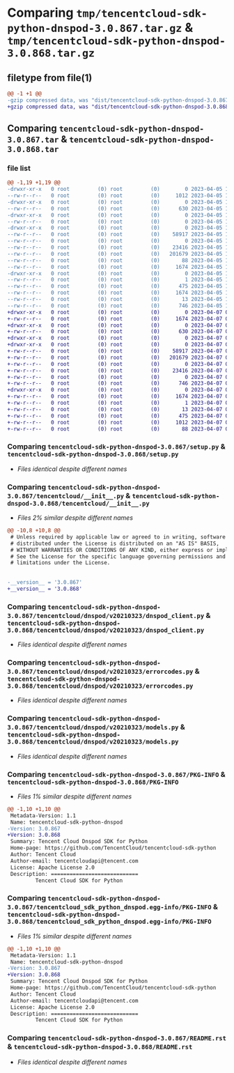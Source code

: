 # Comparing `tmp/tencentcloud-sdk-python-dnspod-3.0.867.tar.gz` & `tmp/tencentcloud-sdk-python-dnspod-3.0.868.tar.gz`

## filetype from file(1)

```diff
@@ -1 +1 @@
-gzip compressed data, was "dist/tencentcloud-sdk-python-dnspod-3.0.867.tar", last modified: Wed Apr  5 16:28:06 2023, max compression
+gzip compressed data, was "dist/tencentcloud-sdk-python-dnspod-3.0.868.tar", last modified: Fri Apr  7 00:30:08 2023, max compression
```

## Comparing `tencentcloud-sdk-python-dnspod-3.0.867.tar` & `tencentcloud-sdk-python-dnspod-3.0.868.tar`

### file list

```diff
@@ -1,19 +1,19 @@
-drwxr-xr-x   0 root         (0) root         (0)        0 2023-04-05 16:28:06.000000 tencentcloud-sdk-python-dnspod-3.0.867/
--rw-r--r--   0 root         (0) root         (0)     1012 2023-04-05 16:28:06.000000 tencentcloud-sdk-python-dnspod-3.0.867/setup.py
-drwxr-xr-x   0 root         (0) root         (0)        0 2023-04-05 16:28:06.000000 tencentcloud-sdk-python-dnspod-3.0.867/tencentcloud/
--rw-r--r--   0 root         (0) root         (0)      630 2023-04-05 16:28:06.000000 tencentcloud-sdk-python-dnspod-3.0.867/tencentcloud/__init__.py
-drwxr-xr-x   0 root         (0) root         (0)        0 2023-04-05 16:28:06.000000 tencentcloud-sdk-python-dnspod-3.0.867/tencentcloud/dnspod/
--rw-r--r--   0 root         (0) root         (0)        0 2023-04-05 16:28:06.000000 tencentcloud-sdk-python-dnspod-3.0.867/tencentcloud/dnspod/__init__.py
-drwxr-xr-x   0 root         (0) root         (0)        0 2023-04-05 16:28:06.000000 tencentcloud-sdk-python-dnspod-3.0.867/tencentcloud/dnspod/v20210323/
--rw-r--r--   0 root         (0) root         (0)    58917 2023-04-05 16:28:06.000000 tencentcloud-sdk-python-dnspod-3.0.867/tencentcloud/dnspod/v20210323/dnspod_client.py
--rw-r--r--   0 root         (0) root         (0)        0 2023-04-05 16:28:06.000000 tencentcloud-sdk-python-dnspod-3.0.867/tencentcloud/dnspod/v20210323/__init__.py
--rw-r--r--   0 root         (0) root         (0)    23416 2023-04-05 16:28:06.000000 tencentcloud-sdk-python-dnspod-3.0.867/tencentcloud/dnspod/v20210323/errorcodes.py
--rw-r--r--   0 root         (0) root         (0)   201679 2023-04-05 16:28:06.000000 tencentcloud-sdk-python-dnspod-3.0.867/tencentcloud/dnspod/v20210323/models.py
--rw-r--r--   0 root         (0) root         (0)       88 2023-04-05 16:28:06.000000 tencentcloud-sdk-python-dnspod-3.0.867/setup.cfg
--rw-r--r--   0 root         (0) root         (0)     1674 2023-04-05 16:28:06.000000 tencentcloud-sdk-python-dnspod-3.0.867/PKG-INFO
-drwxr-xr-x   0 root         (0) root         (0)        0 2023-04-05 16:28:06.000000 tencentcloud-sdk-python-dnspod-3.0.867/tencentcloud_sdk_python_dnspod.egg-info/
--rw-r--r--   0 root         (0) root         (0)        1 2023-04-05 16:28:06.000000 tencentcloud-sdk-python-dnspod-3.0.867/tencentcloud_sdk_python_dnspod.egg-info/dependency_links.txt
--rw-r--r--   0 root         (0) root         (0)      475 2023-04-05 16:28:06.000000 tencentcloud-sdk-python-dnspod-3.0.867/tencentcloud_sdk_python_dnspod.egg-info/SOURCES.txt
--rw-r--r--   0 root         (0) root         (0)     1674 2023-04-05 16:28:06.000000 tencentcloud-sdk-python-dnspod-3.0.867/tencentcloud_sdk_python_dnspod.egg-info/PKG-INFO
--rw-r--r--   0 root         (0) root         (0)       13 2023-04-05 16:28:06.000000 tencentcloud-sdk-python-dnspod-3.0.867/tencentcloud_sdk_python_dnspod.egg-info/top_level.txt
--rw-r--r--   0 root         (0) root         (0)      746 2023-04-05 16:28:06.000000 tencentcloud-sdk-python-dnspod-3.0.867/README.rst
+drwxr-xr-x   0 root         (0) root         (0)        0 2023-04-07 00:30:08.000000 tencentcloud-sdk-python-dnspod-3.0.868/
+-rw-r--r--   0 root         (0) root         (0)     1674 2023-04-07 00:30:08.000000 tencentcloud-sdk-python-dnspod-3.0.868/PKG-INFO
+drwxr-xr-x   0 root         (0) root         (0)        0 2023-04-07 00:30:08.000000 tencentcloud-sdk-python-dnspod-3.0.868/tencentcloud/
+-rw-r--r--   0 root         (0) root         (0)      630 2023-04-07 00:30:08.000000 tencentcloud-sdk-python-dnspod-3.0.868/tencentcloud/__init__.py
+drwxr-xr-x   0 root         (0) root         (0)        0 2023-04-07 00:30:08.000000 tencentcloud-sdk-python-dnspod-3.0.868/tencentcloud/dnspod/
+drwxr-xr-x   0 root         (0) root         (0)        0 2023-04-07 00:30:08.000000 tencentcloud-sdk-python-dnspod-3.0.868/tencentcloud/dnspod/v20210323/
+-rw-r--r--   0 root         (0) root         (0)    58917 2023-04-07 00:30:08.000000 tencentcloud-sdk-python-dnspod-3.0.868/tencentcloud/dnspod/v20210323/dnspod_client.py
+-rw-r--r--   0 root         (0) root         (0)   201679 2023-04-07 00:30:08.000000 tencentcloud-sdk-python-dnspod-3.0.868/tencentcloud/dnspod/v20210323/models.py
+-rw-r--r--   0 root         (0) root         (0)        0 2023-04-07 00:30:08.000000 tencentcloud-sdk-python-dnspod-3.0.868/tencentcloud/dnspod/v20210323/__init__.py
+-rw-r--r--   0 root         (0) root         (0)    23416 2023-04-07 00:30:08.000000 tencentcloud-sdk-python-dnspod-3.0.868/tencentcloud/dnspod/v20210323/errorcodes.py
+-rw-r--r--   0 root         (0) root         (0)        0 2023-04-07 00:30:08.000000 tencentcloud-sdk-python-dnspod-3.0.868/tencentcloud/dnspod/__init__.py
+-rw-r--r--   0 root         (0) root         (0)      746 2023-04-07 00:30:08.000000 tencentcloud-sdk-python-dnspod-3.0.868/README.rst
+drwxr-xr-x   0 root         (0) root         (0)        0 2023-04-07 00:30:08.000000 tencentcloud-sdk-python-dnspod-3.0.868/tencentcloud_sdk_python_dnspod.egg-info/
+-rw-r--r--   0 root         (0) root         (0)     1674 2023-04-07 00:30:08.000000 tencentcloud-sdk-python-dnspod-3.0.868/tencentcloud_sdk_python_dnspod.egg-info/PKG-INFO
+-rw-r--r--   0 root         (0) root         (0)        1 2023-04-07 00:30:08.000000 tencentcloud-sdk-python-dnspod-3.0.868/tencentcloud_sdk_python_dnspod.egg-info/dependency_links.txt
+-rw-r--r--   0 root         (0) root         (0)       13 2023-04-07 00:30:08.000000 tencentcloud-sdk-python-dnspod-3.0.868/tencentcloud_sdk_python_dnspod.egg-info/top_level.txt
+-rw-r--r--   0 root         (0) root         (0)      475 2023-04-07 00:30:08.000000 tencentcloud-sdk-python-dnspod-3.0.868/tencentcloud_sdk_python_dnspod.egg-info/SOURCES.txt
+-rw-r--r--   0 root         (0) root         (0)     1012 2023-04-07 00:30:08.000000 tencentcloud-sdk-python-dnspod-3.0.868/setup.py
+-rw-r--r--   0 root         (0) root         (0)       88 2023-04-07 00:30:08.000000 tencentcloud-sdk-python-dnspod-3.0.868/setup.cfg
```

### Comparing `tencentcloud-sdk-python-dnspod-3.0.867/setup.py` & `tencentcloud-sdk-python-dnspod-3.0.868/setup.py`

 * *Files identical despite different names*

### Comparing `tencentcloud-sdk-python-dnspod-3.0.867/tencentcloud/__init__.py` & `tencentcloud-sdk-python-dnspod-3.0.868/tencentcloud/__init__.py`

 * *Files 2% similar despite different names*

```diff
@@ -10,8 +10,8 @@
 # Unless required by applicable law or agreed to in writing, software
 # distributed under the License is distributed on an "AS IS" BASIS,
 # WITHOUT WARRANTIES OR CONDITIONS OF ANY KIND, either express or implied.
 # See the License for the specific language governing permissions and
 # limitations under the License.
 
 
-__version__ = '3.0.867'
+__version__ = '3.0.868'
```

### Comparing `tencentcloud-sdk-python-dnspod-3.0.867/tencentcloud/dnspod/v20210323/dnspod_client.py` & `tencentcloud-sdk-python-dnspod-3.0.868/tencentcloud/dnspod/v20210323/dnspod_client.py`

 * *Files identical despite different names*

### Comparing `tencentcloud-sdk-python-dnspod-3.0.867/tencentcloud/dnspod/v20210323/errorcodes.py` & `tencentcloud-sdk-python-dnspod-3.0.868/tencentcloud/dnspod/v20210323/errorcodes.py`

 * *Files identical despite different names*

### Comparing `tencentcloud-sdk-python-dnspod-3.0.867/tencentcloud/dnspod/v20210323/models.py` & `tencentcloud-sdk-python-dnspod-3.0.868/tencentcloud/dnspod/v20210323/models.py`

 * *Files identical despite different names*

### Comparing `tencentcloud-sdk-python-dnspod-3.0.867/PKG-INFO` & `tencentcloud-sdk-python-dnspod-3.0.868/PKG-INFO`

 * *Files 1% similar despite different names*

```diff
@@ -1,10 +1,10 @@
 Metadata-Version: 1.1
 Name: tencentcloud-sdk-python-dnspod
-Version: 3.0.867
+Version: 3.0.868
 Summary: Tencent Cloud Dnspod SDK for Python
 Home-page: https://github.com/TencentCloud/tencentcloud-sdk-python
 Author: Tencent Cloud
 Author-email: tencentcloudapi@tencent.com
 License: Apache License 2.0
 Description: ============================
         Tencent Cloud SDK for Python
```

### Comparing `tencentcloud-sdk-python-dnspod-3.0.867/tencentcloud_sdk_python_dnspod.egg-info/PKG-INFO` & `tencentcloud-sdk-python-dnspod-3.0.868/tencentcloud_sdk_python_dnspod.egg-info/PKG-INFO`

 * *Files 1% similar despite different names*

```diff
@@ -1,10 +1,10 @@
 Metadata-Version: 1.1
 Name: tencentcloud-sdk-python-dnspod
-Version: 3.0.867
+Version: 3.0.868
 Summary: Tencent Cloud Dnspod SDK for Python
 Home-page: https://github.com/TencentCloud/tencentcloud-sdk-python
 Author: Tencent Cloud
 Author-email: tencentcloudapi@tencent.com
 License: Apache License 2.0
 Description: ============================
         Tencent Cloud SDK for Python
```

### Comparing `tencentcloud-sdk-python-dnspod-3.0.867/README.rst` & `tencentcloud-sdk-python-dnspod-3.0.868/README.rst`

 * *Files identical despite different names*


